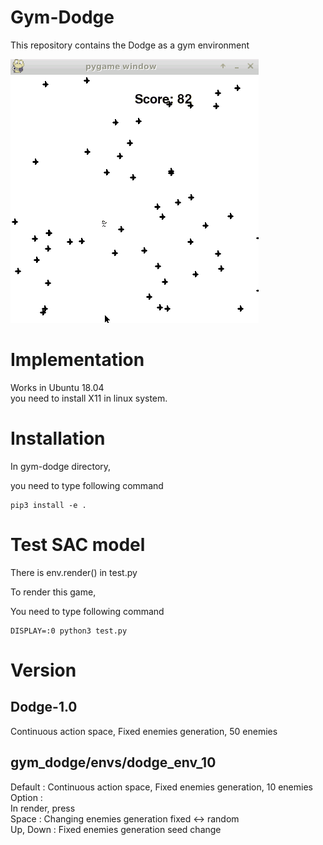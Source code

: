 # Gym-Dodge
This repository contains the Dodge as a gym environment

![alt text](dodge.gif "render example")

# Implementation
Works in Ubuntu 18.04  
you need to install X11 in linux system.
# Installation
In gym-dodge directory,

you need to type following command

```
pip3 install -e .
```

# Test SAC model

There is env.render() in test.py

To render this game,

You need to type following command
```
DISPLAY=:0 python3 test.py
```





# Version

## Dodge-1.0
Continuous action space, Fixed enemies generation, 50 enemies  

## gym_dodge/envs/dodge_env_10
Default : Continuous action space, Fixed enemies generation, 10 enemies  
Option :  
In render, press  
 Space : Changing enemies generation fixed <-> random  
 Up, Down : Fixed enemies generation seed change

